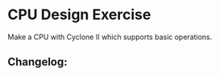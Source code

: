 CPU Design Exercise 
========================
Make a CPU with Cyclone II which supports basic operations.

Changelog:
--------------------


